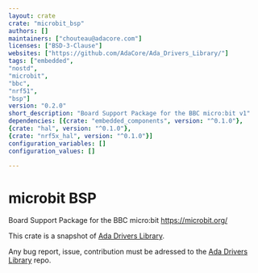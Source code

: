 ```yaml
---
layout: crate
crate: "microbit_bsp"
authors: []
maintainers: ["chouteau@adacore.com"]
licenses: ["BSD-3-Clause"]
websites: ["https://github.com/AdaCore/Ada_Drivers_Library/"]
tags: ["embedded",
"nostd",
"microbit",
"bbc",
"nrf51",
"bsp"]
version: "0.2.0"
short_description: "Board Support Package for the BBC micro:bit v1"
dependencies: [{crate: "embedded_components", version: "^0.1.0"},
{crate: "hal", version: "^0.1.0"},
{crate: "nrf5x_hal", version: "^0.1.0"}]
configuration_variables: []
configuration_values: []

---
```

# microbit BSP

Board Support Package for the BBC micro:bit https://microbit.org/

This crate is a snapshot of [Ada Drivers
Library](https://github.com/AdaCore/Ada_Drivers_Library/tree/master/middleware).

Any bug report, issue, contribution must be adressed to the [Ada Drivers
Library](https://github.com/AdaCore/Ada_Drivers_Library/) repo.



